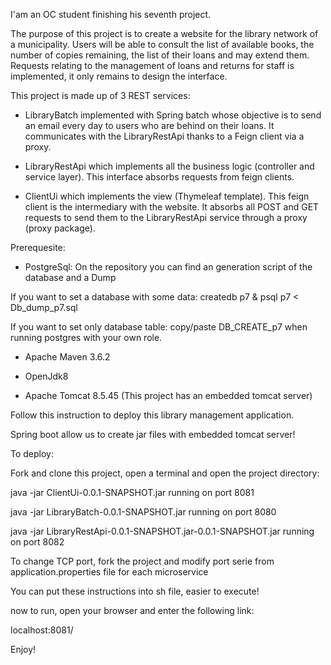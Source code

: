 
I'am an OC student finishing his seventh project.

The purpose of this project is to create a website for the library network of a municipality. Users will be able to consult the list of available books, the number of copies remaining, the list of their loans and may extend them. Requests relating to the management of loans and returns for staff is implemented, it only remains to design the interface.

This project is made up of 3 REST services:

- LibraryBatch implemented with Spring batch whose objective is to send an email every day to users who are behind on their loans. It communicates with the LibraryRestApi thanks to a Feign client via a proxy.

- LibraryRestApi which implements all the business logic (controller and service layer). This interface absorbs requests from feign clients.

- ClientUi which implements the view (Thymeleaf template). This feign client is the intermediary with the website. It absorbs all POST and GET requests to send them to the LibraryRestApi service through a proxy (proxy package).

Prerequesite:

- PostgreSql: On the repository you can find an generation script of the database and a Dump

If you want to set a database with some data: createdb p7 & psql p7 < Db_dump_p7.sql
                                                                                   
If you want to set only database table: copy/paste DB_CREATE_p7 when running postgres with your own role.

- Apache Maven 3.6.2

- OpenJdk8

- Apache Tomcat 8.5.45 (This project has an embedded tomcat server)

Follow this instruction to deploy this library management application. 

Spring boot allow us to create jar files with embedded tomcat server!

To deploy:

Fork and clone this project, open a terminal and open the project directory:

java -jar ClientUi-0.0.1-SNAPSHOT.jar running on port 8081

java -jar LibraryBatch-0.0.1-SNAPSHOT.jar running on port 8080

java -jar LibraryRestApi-0.0.1-SNAPSHOT.jar-0.0.1-SNAPSHOT.jar running on port 8082

To change TCP port, fork the project and modify port serie from application.properties file for each microservice

You can put these instructions into sh file, easier to execute!

now to run, open your browser and enter the following link:

 localhost:8081/

Enjoy!
